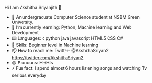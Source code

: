  Hi I am Akshitha Sriyanjith 👋



- 🏫 An undergraduate Computer Science student at NSBM Green University.
- 🌱 I’m currently learning: Python, Machine learning and Web Development 
- ⌨️ Languages: c python java javascript HTML5 CSS C#
- 🤖 Skills: Beginner level in  Machine learning
- 📫 How to reach me: Twitter- @AkshithaSriyan2 https://twitter.com/AkshithaSriyan2
- 😄 Pronouns: He/His
- ⚡ Fun fact: I spend almost 6 hours listening songs and watching Tv serious everyday
